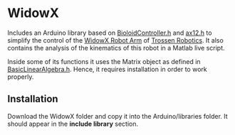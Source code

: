 # WidowX

Includes an Arduino library based on [BioloidController.h](https://github.com/vanadiumlabs/arbotix/blob/master/libraries/Bioloid/BioloidController.h) and [ax12.h](https://github.com/vanadiumlabs/arbotix/blob/master/libraries/Bioloid/ax12.h) to simplify the control of the [WidowX Robot Arm](https://www.trossenrobotics.com/widowxrobotarm) of [Trossen Robotics](https://www.trossenrobotics.com/). It also contains the analysis of the kinematics of this robot in a Matlab live script.

Inside some of its functions it uses the Matrix object as defined in [BasicLinearAlgebra.h](https://github.com/tomstewart89/BasicLinearAlgebra). Hence, it requires installation in order to work properly.

## Installation

Download the WidowX folder and copy it into the Arduino/libraries folder. It should appear in the **include library** section.
